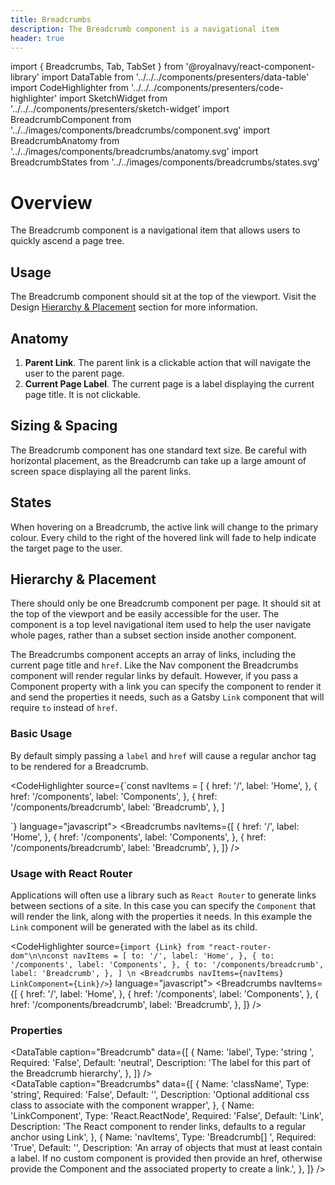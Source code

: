 ```yaml
---
title: Breadcrumbs
description: The Breadcrumb component is a navigational item
header: true
---
```


import { Breadcrumbs, Tab, TabSet } from '@royalnavy/react-component-library'
import DataTable from '../../../components/presenters/data-table'
import CodeHighlighter from '../../../components/presenters/code-highlighter'
import SketchWidget from '../../../components/presenters/sketch-widget'
import BreadcrumbComponent from '../../images/components/breadcrumbs/component.svg'
import BreadcrumbAnatomy from '../../images/components/breadcrumbs/anatomy.svg'
import BreadcrumbStates from '../../images/components/breadcrumbs/states.svg'

# Overview

The Breadcrumb component is a navigational item that allows users to quickly ascend a page tree.

<BreadcrumbComponent />

## Usage
The Breadcrumb component should sit at the top of the viewport. Visit the Design [Hierarchy & Placement](#hierarchy) section for more information.

<TabSet>

<Tab title="Design">

<SketchWidget name="Breadcrumbs" href="/standards-toolkit.sketch" />

## Anatomy
<BreadcrumbAnatomy />

1. **Parent Link**. The parent link is a clickable action that will navigate the user to the parent page.
2. **Current Page Label**. The current page is a label displaying the current page title. It is not clickable.

## Sizing & Spacing
The Breadcrumb component has one standard text size. Be careful with horizontal placement, as the Breadcrumb can take up a large amount of screen space displaying all the parent links.

## States
<BreadcrumbStates />

When hovering on a Breadcrumb, the active link will change to the primary colour. Every child to the right of the hovered link will fade to help indicate the target page to the user. 

## Hierarchy & Placement
There should only be one Breadcrumb component per page. It should sit at the top of the viewport and be easily accessible for the user. The component is a top level navigational item used to help the user navigate whole pages, rather than a subset section inside another component.

</Tab>


<Tab title="Develop">

The Breadcrumbs component accepts an array of links, including the current page title and `href`. Like the Nav component the Breadcrumbs component will render regular links by default. However, if you pass a Component property with a link you can specify the component to render it and send the properties it needs, such as a Gatsby `Link` component that will require `to` instead of `href`.

### Basic Usage
By default simply passing a `label` and `href` will cause a regular anchor tag to be rendered for a Breadcrumb.

<CodeHighlighter source={`const navItems = [
  {
    href: '/',
    label: 'Home',
  },
  {
    href: '/components',
    label: 'Components',
  },
  {
    href: '/components/breadcrumb',
    label: 'Breadcrumb',
  },
]

<Breadcrumbs navItems={navItems} />`} language="javascript">
  <Breadcrumbs navItems={[
  {
    href: '/',
    label: 'Home',
  },
  {
    href: '/components',
    label: 'Components',
  },
  {
    href: '/components/breadcrumb',
    label: 'Breadcrumb',
  },
]} />
</CodeHighlighter>

### Usage with React Router
Applications will often use a library such as `React Router` to generate links between sections of a site. In this case you can specify the `Component` that will render the link, along with the properties it needs. In this example the `Link` component will be generated with the label as its child.

<CodeHighlighter source={`import {Link} from "react-router-dom"\n\nconst navItems = [
    to: '/',
    label: 'Home',
  },
  {
    to: '/components',
    label: 'Components',
  },
  {
    to: '/components/breadcrumb',
    label: 'Breadcrumb',
  },
]
\n
<Breadcrumbs navItems={navItems} LinkComponent={Link}/>`} language="javascript">
  <Breadcrumbs navItems={[
  {
    href: '/',
    label: 'Home',
  },
  {
    href: '/components',
    label: 'Components',
  },
  {
    href: '/components/breadcrumb',
    label: 'Breadcrumb',
  },
]} />
</CodeHighlighter>

### Properties
<DataTable caption="Breadcrumb" data={[
  {
    Name: 'label',
    Type: 'string ',
    Required: 'False',
    Default: 'neutral',
    Description: 'The label for this part of the Breadcrumb hierarchy',
  },
]} />
<br />
<DataTable caption="Breadcrumbs" data={[
  {
    Name: 'className',
    Type: 'string',
    Required: 'False',
    Default: '',
    Description: 'Optional additional css class to associate with the component wrapper',
  },
  {
    Name: 'LinkComponent',
    Type: 'React.ReactNode',
    Required: 'False',
    Default: 'Link',
    Description: 'The React component to render links, defaults to a regular anchor using Link',
  },
  {
    Name: 'navItems',
    Type: 'Breadcrumb[] ',
    Required: 'True',
    Default: '',
    Description: 'An array of objects that must at least contain a label. If no custom component is provided then provide an href, otherwise provide the Component and the associated property to create a link.',
  },
]} />

</Tab>
</TabSet>
